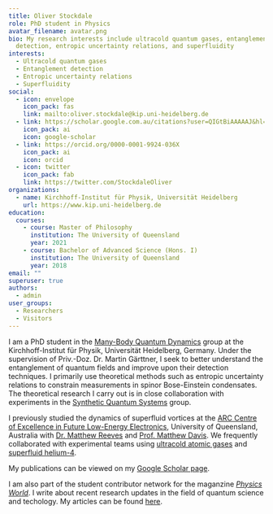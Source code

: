 ```yaml
---
title: Oliver Stockdale
role: PhD student in Physics
avatar_filename: avatar.png
bio: My research interests include ultracold quantum gases, entanglement
  detection, entropic uncertainty relations, and superfluidity
interests:
  - Ultracold quantum gases
  - Entanglement detection
  - Entropic uncertainty relations
  - Superfluidity
social:
  - icon: envelope
    icon_pack: fas
    link: mailto:oliver.stockdale@kip.uni-heidelberg.de
  - link: https://scholar.google.com.au/citations?user=QIGtBiAAAAAJ&hl=en
    icon_pack: ai
    icon: google-scholar
  - link: https://orcid.org/0000-0001-9924-036X
    icon_pack: ai
    icon: orcid
  - icon: twitter
    icon_pack: fab
    link: https://twitter.com/StockdaleOliver
organizations:
  - name: Kirchhoff-Institut für Physik, Universität Heidelberg
    url: https://www.kip.uni-heidelberg.de
education:
  courses:
    - course: Master of Philosophy
      institution: The University of Queensland
      year: 2021
    - course: Bachelor of Advanced Science (Hons. I)
      institution: The University of Queensland
      year: 2018
email: ""
superuser: true
authors:
  - admin
user_groups:
  - Researchers
  - Visitors
---
```

I am a PhD student in the [Many-Body Quantum Dynamics](https://mbqd.de) group at the Kirchhoff-Institut für Physik, Universität Heidelberg, Germany. Under the supervision of Priv.-Doz. Dr. Martin Gärttner, I seek to better understand the entanglement of quantum fields and improve upon their detection techniques. I primarily use theoretical methods such as entropic uncertainty relations to constrain measurements in spinor Bose-Einstein condensates. The theoretical research I carry out is in close collaboration with experiments in the [Synthetic Quantum Systems](https://synqs.org) group.

I previously studied the dynamics of superfluid vortices at the [ARC Centre of Excellence in Future Low-Energy 
Electronics](https://www.fleet.org.au), University of Queensland, Australia with [Dr. Matthew 
Reeves](https://researchers.uq.edu.au/researcher/16962) and [Prof. Matthew 
Davis](https://researchers.uq.edu.au/researcher/1134). We frequently collaborated with experimental teams using 
[ultracold atomic gases](https://bec.equs.org) and [superfluid helium-4](https://qo.lab.uq.edu.au).

My publications can be viewed on my [Google Scholar page](https://scholar.google.com.au/citations?user=QIGtBiAAAAAJ&hl=en).

I am also part of the student contributor network for the maganzine [*Physics World*](https://physicsworld.com). I write about recent research updates in the field of quantum science and techology. My articles can be found [here](https://physicsworld.com/author/oliver-stockdale/).
